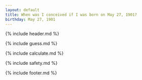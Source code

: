 ```yaml
---
layout: default
title: When was I conceived if I was born on May 27, 1901?
birthday: May 27, 1901
---
```


{% include header.md %}

{% include guess.md %}

{% include calculate.md %}

{% include safety.md %}

{% include footer.md %}



